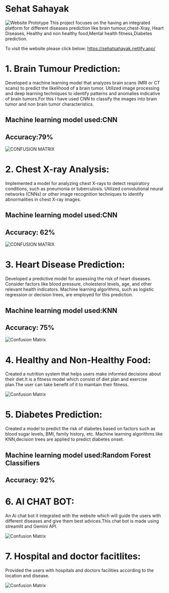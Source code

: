# Sehat Sahayak
![Website Prototype](Prototype/1image.png)
This project focuses on the having an integrated platform for different diseases prediction like brain tumour,chest-Xray, Heart Diseases, Healthy and non healthy food,Mental health fitness,Diabetes prediction.

To visit the website please click below:
https://sehatsahayak.netlify.app/

# 1. Brain Tumour Prediction:
Developed a machine learning model that analyzes brain scans (MRI or CT scans) to predict the likelihood of a brain tumor.
Utilized image processing and deep learning techniques to identify patterns and anomalies indicative of brain tumors.For this I have used CNN to classify the images into brain tumor and non brain tumor characteristics.

## Machine learning model used:CNN 
## Accuracy:79% 
![CONFUSION MATRIX](Prototype/2.png)

# 2. Chest X-ray Analysis:
Implemented a model for analyzing chest X-rays to detect respiratory conditions, such as pneumonia or tuberculosis.
Utilized convolutional neural networks (CNNs) or other image recognition techniques to identify abnormalities in chest X-ray images.

## Machine learning model used:CNN 
## Accuracy: 62%
![CONFUSION MATRIX](Prototype/3.png)


# 3. Heart Disease Prediction:
Developed a predictive model for assessing the risk of heart diseases.
Consider factors like blood pressure, cholesterol levels, age, and other relevant health indicators.
Machine learning algorithms, such as logistic regression or decision trees, are employed for this prediction.

## Machine learning model used:KNN
## Accuracy: 75%
![Confusion Matrix](Prototype/4.png)

# 4. Healthy and Non-Healthy Food:
Created a nutrition system that helps users make informed decisions about their diet.It is a fitness model which consist of diet plan and exercise plan.The user can take benefit of it to maintain their fitness.

![Confusion Matrix](Prototype/5.png)


# 5. Diabetes Prediction:
Created a model to predict the risk of diabetes based on factors such as blood sugar levels, BMI, family history, etc.
Machine learning algorithms like KNN,decision trees are applied to predict diabetes onset.

## Machine learning model used:Random Forest Classifiers
## Accuracy: 92%

# 6. AI CHAT BOT: 
An Ai chat bot it integrated with the website which will guide the users with different diseases and give them best advices.This chat bot is made using streamlit and Gemini API.

![Confusion Matrix](Prototype/6.png)

# 7. Hospital and doctor facitlites:
Provided the users with hospitals and doctors facilities according to the location and disease.

![Confusion Matrix](Prototype/7.png)



